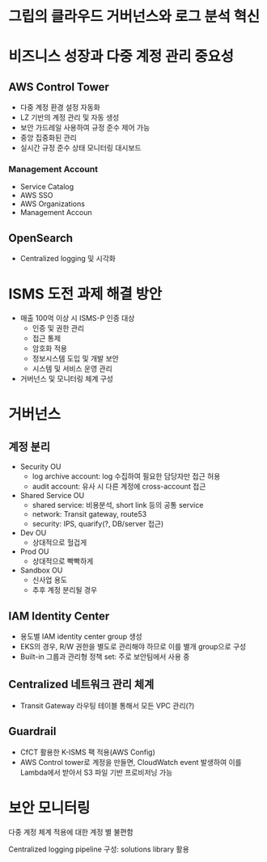# 그립의 클라우드 거버넌스와 로그 분석 혁신
# 비즈니스 성장과 다중 계정 관리 중요성
## AWS Control Tower
- 다중 계정 환경 설정 자동화
- LZ 기반의 계정 관리 및 자동 생성
- 보안 가드레일 사용하여 규정 준수 제어 가능
- 중앙 집중화된 관리
- 실시간 규정 준수 상태 모니터링 대시보드

### Management Account
 - Service Catalog
 - AWS SSO
 - AWS Organizations
 - Management Accoun

## OpenSearch
- Centralized logging 및 시각화

# ISMS 도전 과제 해결 방안
- 매출 100억 이상 시 ISMS-P 인증 대상
	- 인증 및 권한 관리
	- 접근 통제
	- 암호화 적용
	- 정보시스템 도입 및 개발 보안
	- 시스템 및 서비스 운영 관리
- 거버넌스 및 모니터링 체계 구성

# 거버넌스
## 계정 분리
- Security OU
	- log archive account: log 수집하여 필요한 담당자만 접근 허용
	- audit account: 유사 시 다른 계정에 cross-account 접근
- Shared Service OU
	- shared service: 비용분석, short link 등의 공통 service
	- network: Transit gateway, route53
	- security: IPS, quarify(?, DB/server 접근)
- Dev OU
	- 상대적으로 헐겁게
- Prod OU
	- 상대적으로 빡빡하게
- Sandbox OU
	- 신사업 용도
	- 추후 계정 분리될 경우
## IAM Identity Center
- 용도별 IAM identity center group 생성
-  EKS의 경우, R/W 권한을 별도로 관리해야 하므로 이를 별개 group으로 구성
- Built-in 그룹과 관리형 정책 set: 주로 보안팀에서 사용 중

## Centralized 네트워크 관리 체계
- Transit Gateway 라우팅 테이블 통해서 모든 VPC 관리(?) 

## Guardrail
- CfCT 활용한 K-ISMS 팩 적용(AWS Config)
- AWS Control tower로 계정을 만들면, CloudWatch event 발생하여 이를 Lambda에서 받아서 S3 파일 기반 프로비저닝 가능

# 보안 모니터링
다중 계정 체계 적용에 대한 계정 별 불편함

Centralized logging pipeline 구성: solutions library 활용

